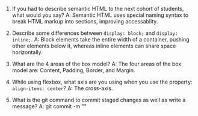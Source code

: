 1. If you had to describe semantic HTML to the next cohort of students, what would you say?
   A: Semantic HTML uses special naming syntax to break HTML markup into sections, improving accessablity.

2. Describe some differences between `display: block;` and `display: inline;`.
   A: Block elements take the entire width of a container, pushing other elements below it, whereas inline elements can share space horizontally.

3. What are the 4 areas of the box model?
   A: The four areas of the box model are: Content, Padding, Border, and Margin.

4. While using flexbox, what axis are you using when you use the property: `align-items: center`?
   A: The cross-axis.

5. What is the git command to commit staged changes as well as write a message?
   A: git commit -m "<Message body>"
